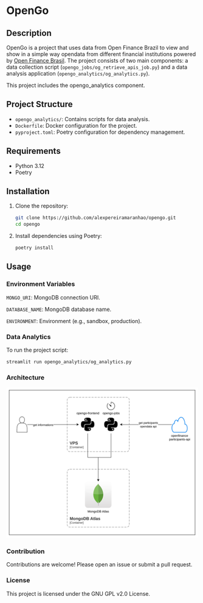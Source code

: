 # OpenGo

## Description
OpenGo is a project that uses data from Open Finance Brazil to view and show in a simple way opendata from different financial institutions powered by [Open Finance Brasil](https://openfinancebrasil.org.br/). The project consists of two main components: a data collection script (`opengo_jobs/og_retrieve_apis_job.py`) and a data analysis application (`opengo_analytics/og_analytics.py`).

This project includes the opengo_analytics component.

## Project Structure
- `opengo_analytics/`: Contains scripts for data analysis.
- `Dockerfile`: Docker configuration for the project.
- `pyproject.toml`: Poetry configuration for dependency management.

## Requirements
- Python 3.12
- Poetry

## Installation
1. Clone the repository:
    ```sh
    git clone https://github.com/alexpereiramaranhao/opengo.git
    cd opengo
    ```

2. Install dependencies using Poetry:
    ```sh
    poetry install
    ```

## Usage
### Environment Variables
`MONGO_URI`: MongoDB connection URI.

`DATABASE_NAME`: MongoDB database name.

`ENVIRONMENT`: Environment (e.g., sandbox, production).

### Data Analytics
To run the project script:
```sh
streamlit run opengo_analytics/og_analytics.py
```

### Architecture
<img src="static/arquitetural_design.png" alt="Architecture"></img>

### Contribution
Contributions are welcome! Please open an issue or submit a pull request.

### License
This project is licensed under the GNU GPL v2.0 License.